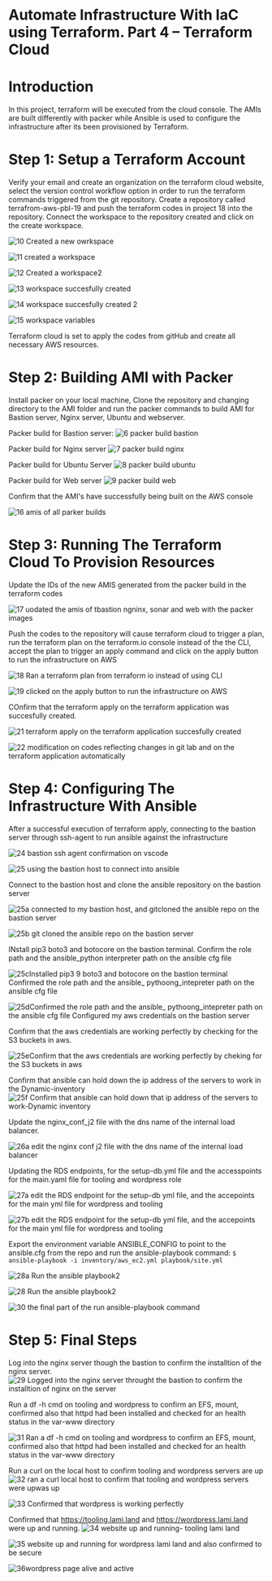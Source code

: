# Automate Infrastructure With IaC using Terraform. Part 4 – Terraform Cloud #

# Introduction #

In this project, terraform will be executed from the cloud console. The AMIs are  built differently with packer while Ansible is used to configure the infrastructure after its been provisioned by Terraform.

# Step 1: Setup a Terraform Account #

Verify your email and create an organization on the terraform cloud website, select the version control workflow option in order to run the terraform commands triggered from the git repository.
Create a repository called terrafrom-aws-pbl-19 and push the terraform codes in project 18 into the repository. Connect the workspace to the repository created and click on the create workspace.

![10  Created a new owrkspace](https://github.com/opeyemiagbadero/19.-Automate-Infrastructure-With-IaC-using-Terraform.-Part-4-Terraform-Cloud/assets/79456052/a058aff0-d6f3-4871-bc78-6f666bc8591b)

![11  created a workspace](https://github.com/opeyemiagbadero/19.-Automate-Infrastructure-With-IaC-using-Terraform.-Part-4-Terraform-Cloud/assets/79456052/421c27be-54de-465f-a09e-c9b06cfdcc5b)

![12 Created a workspace2](https://github.com/opeyemiagbadero/19.-Automate-Infrastructure-With-IaC-using-Terraform.-Part-4-Terraform-Cloud/assets/79456052/32e28279-8a93-4817-a2c6-6a647c8c4714)

![13  workspace succesfully created](https://github.com/opeyemiagbadero/19.-Automate-Infrastructure-With-IaC-using-Terraform.-Part-4-Terraform-Cloud/assets/79456052/774b5c2b-e5a8-4bc0-96b9-0030b69e2f80)

![14 workspace succesfully created 2](https://github.com/opeyemiagbadero/19.-Automate-Infrastructure-With-IaC-using-Terraform.-Part-4-Terraform-Cloud/assets/79456052/60affb3e-fa9f-4417-a646-ce0967fa82b8)

![15  workspace variables](https://github.com/opeyemiagbadero/19.-Automate-Infrastructure-With-IaC-using-Terraform.-Part-4-Terraform-Cloud/assets/79456052/687b922e-d417-46db-94c8-8a3927786a87)

Terraform cloud is set to apply the codes from gitHub and create all necessary AWS resources.

# Step 2: Building AMI with Packer #

Install packer on your local machine, Clone the repository and changing directory to the AMI folder and run the packer commands to build AMI for Bastion server, Nginx server, Ubuntu and webserver.


Packer build for Bastion server:
![6 packer build bastion](https://github.com/opeyemiagbadero/19.-Automate-Infrastructure-With-IaC-using-Terraform.-Part-4-Terraform-Cloud/assets/79456052/8f39db9b-b52e-4239-9b6a-85b525f5226f)

Packer build for Nginx server
![7  packer build nginx](https://github.com/opeyemiagbadero/19.-Automate-Infrastructure-With-IaC-using-Terraform.-Part-4-Terraform-Cloud/assets/79456052/da3cf146-5c73-413c-862d-7c37494320bb)

Packer build for Ubuntu Server
![8  packer build ubuntu](https://github.com/opeyemiagbadero/19.-Automate-Infrastructure-With-IaC-using-Terraform.-Part-4-Terraform-Cloud/assets/79456052/b13aa9f5-1c8f-4182-8f33-331bc2ffcded)

Packer build for Web server
![9  packer build web](https://github.com/opeyemiagbadero/19.-Automate-Infrastructure-With-IaC-using-Terraform.-Part-4-Terraform-Cloud/assets/79456052/bc62c0b6-afcd-464d-bfed-98553415bb5d)

Confirm that the AMI's have successfully being built on the AWS console

![16  amis of  all parker builds](https://github.com/opeyemiagbadero/19.-Automate-Infrastructure-With-IaC-using-Terraform.-Part-4-Terraform-Cloud/assets/79456052/043319d4-ae65-42a6-9b6d-fa33017759c7)

# Step 3: Running The Terraform Cloud To Provision Resources #

Update the IDs of the new AMIS generated from the packer build in the terraform codes

![17  uodated the amis of tbastion ngninx, sonar and web with the packer images](https://github.com/opeyemiagbadero/19.-Automate-Infrastructure-With-IaC-using-Terraform.-Part-4-Terraform-Cloud/assets/79456052/1ad0f7fc-cf74-4824-92a9-67eec4515bae)

Push the codes to the repository will cause terraform cloud to trigger a plan, run the terraform plan on the terraform.io console instead of the the CLI, accept the plan to trigger an apply command and click on the apply button to run the infrastructure on AWS

![18  Ran a terraform plan from terraform io instead of using CLI](https://github.com/opeyemiagbadero/19.-Automate-Infrastructure-With-IaC-using-Terraform.-Part-4-Terraform-Cloud/assets/79456052/6479f0f7-9231-4ebb-a630-73d8c0d400e6)

![19  clicked on the  apply button to run the infrastructure on AWS](https://github.com/opeyemiagbadero/19.-Automate-Infrastructure-With-IaC-using-Terraform.-Part-4-Terraform-Cloud/assets/79456052/fb23bce7-a223-419d-adc5-1056952304ae)

COnfirm that the terraform apply on the terraform application was succesfully created.

![21  terraform apply on the terraform application succesfully created](https://github.com/opeyemiagbadero/19.-Automate-Infrastructure-With-IaC-using-Terraform.-Part-4-Terraform-Cloud/assets/79456052/1cc914f3-4d00-4630-9a21-4d3f18795e13)


![22  modification on codes reflecting changes in git lab and on the terraform application automatically](https://github.com/opeyemiagbadero/19.-Automate-Infrastructure-With-IaC-using-Terraform.-Part-4-Terraform-Cloud/assets/79456052/d7a59dcb-1ddd-44c4-a978-8a9e2d54ff5d)

# Step 4: Configuring The Infrastructure With Ansible #

After a successful execution of terraform apply, connecting to the bastion server through ssh-agent to run ansible against the infrastructure

![24  bastion ssh agent confirmation on vscode](https://github.com/opeyemiagbadero/19.-Automate-Infrastructure-With-IaC-using-Terraform.-Part-4-Terraform-Cloud/assets/79456052/4bfb5f84-d6c8-43ab-9c8d-50a224ab3afb)

![25  using the bastion host to connect into ansible](https://github.com/opeyemiagbadero/19.-Automate-Infrastructure-With-IaC-using-Terraform.-Part-4-Terraform-Cloud/assets/79456052/d3e0991d-a511-499e-873c-0808006f611f)

Connect to the bastion host and clone the ansible repository on the bastion server

![25a connected to my bastion host, and gitcloned the ansible repo on the bastion server](https://github.com/opeyemiagbadero/19.-Automate-Infrastructure-With-IaC-using-Terraform.-Part-4-Terraform-Cloud/assets/79456052/428e2eaa-03fa-41ad-9af9-8ac3335ba7f1)


![25b git cloned the ansible repo on the bastion server](https://github.com/opeyemiagbadero/19.-Automate-Infrastructure-With-IaC-using-Terraform.-Part-4-Terraform-Cloud/assets/79456052/7b8fa16d-212f-466c-b865-704b5cbfe82e)

INstall pip3 boto3 and botocore on the bastion terminal. Confirm the role path and the ansible_python interpreter path on the ansible cfg file

![25cInstalled pip3 9 boto3 and botocore on the bastion terminal Confirmed the role path and the ansible_ pythoong_intepreter path on the ansible cfg file](https://github.com/opeyemiagbadero/19.-Automate-Infrastructure-With-IaC-using-Terraform.-Part-4-Terraform-Cloud/assets/79456052/ac74f2cf-7cd5-45cd-ac57-17327e441eef)

![25dConfirmed the role path and the ansible_ pythoong_intepreter path on the ansible cfg file Configured my aws credentials on the bastion server](https://github.com/opeyemiagbadero/19.-Automate-Infrastructure-With-IaC-using-Terraform.-Part-4-Terraform-Cloud/assets/79456052/e38c3dbf-95e2-45ec-a5a1-fb7455e3c4ee)

Confirm that the aws credentials are working perfectly by checking for the S3 buckets in aws.

![25eConfirm that the aws credentials are working perfectly by cheking for the S3 buckets in aws](https://github.com/opeyemiagbadero/19.-Automate-Infrastructure-With-IaC-using-Terraform.-Part-4-Terraform-Cloud/assets/79456052/0fbcb522-5736-4943-9018-352ef23c6fac)

Confirm that ansible can hold down the ip address of the servers to work in the Dynamic-inventory
![25f Confirm that ansible can hold down that ip address of the servers to work-Dynamic inventory](https://github.com/opeyemiagbadero/19.-Automate-Infrastructure-With-IaC-using-Terraform.-Part-4-Terraform-Cloud/assets/79456052/313ca6cc-63ee-4c5f-ac09-78dbcab6d584)

Update the nginx_conf_j2 file with the dns name of the internal load balancer.

![26a  edit the nginx conf j2 file  with the dns name of the internal load balancer](https://github.com/opeyemiagbadero/19.-Automate-Infrastructure-With-IaC-using-Terraform.-Part-4-Terraform-Cloud/assets/79456052/67ec1bec-18d9-4c96-b64c-42eecc68674d)

Updating the RDS endpoints, for the setup-db.yml file and the accesspoints for the main.yaml file for tooling and wordpress role

![27a  edit the RDS endpoint for the setup-db yml file, and the accepoints for the main yml file  for  wordpress and tooling ](https://github.com/opeyemiagbadero/19.-Automate-Infrastructure-With-IaC-using-Terraform.-Part-4-Terraform-Cloud/assets/79456052/0a38677f-b554-4a5a-8a96-84f575508229)


![27b edit the RDS endpoint for the setup-db yml file, and the accepoints for the main yml file  for  wordpress and tooling ](https://github.com/opeyemiagbadero/19.-Automate-Infrastructure-With-IaC-using-Terraform.-Part-4-Terraform-Cloud/assets/79456052/54319908-c18c-47a3-9912-a4d495043187)


Export the environment variable ANSIBLE_CONFIG to point to the ansible.cfg from the repo and run the ansible-playbook command: `$ ansible-playbook -i inventory/aws_ec2.yml playbook/site.yml`

![28a Run the ansible playbook2](https://github.com/opeyemiagbadero/19.-Automate-Infrastructure-With-IaC-using-Terraform.-Part-4-Terraform-Cloud/assets/79456052/c0c429f4-d51e-4615-ada5-c44164306f56)

![28 Run the ansible playbook2](https://github.com/opeyemiagbadero/19.-Automate-Infrastructure-With-IaC-using-Terraform.-Part-4-Terraform-Cloud/assets/79456052/47b3b6fc-ff1d-4511-a8df-a384384b610e)

![30  the final part of the run ansible-playbook command](https://github.com/opeyemiagbadero/19.-Automate-Infrastructure-With-IaC-using-Terraform.-Part-4-Terraform-Cloud/assets/79456052/de15356b-daee-4da3-b1c4-bb5d89aef41a)

# Step 5: Final Steps #

Log into the nginx server though the bastion to confirm the installtion of the nginx server.
![29  Logged into the nginx  server throught the bastion to confirm the installtion of nginx on the server](https://github.com/opeyemiagbadero/19.-Automate-Infrastructure-With-IaC-using-Terraform.-Part-4-Terraform-Cloud/assets/79456052/c702c4a4-0643-449e-a8c7-2ccbab8bcbae)

Run a df -h cmd on tooling and wordpress to confirm an EFS, mount, confirmed also that httpd had been installed and checked for an health status in the var-www directory

![31 Ran a df -h cmd on tooling and wordpress to confirm an EFS, mount, confirmed also that httpd had been installed and checked for an health status in the var-www directory](https://github.com/opeyemiagbadero/19.-Automate-Infrastructure-With-IaC-using-Terraform.-Part-4-Terraform-Cloud/assets/79456052/a96d87c1-dce7-47ba-9b66-54709cbc9030)

Run a curl on the local host to confirm tooling and wordpress servers are up 
![32  ran a curl local host to confirm that tooling  and wordpress servers were upwas up](https://github.com/opeyemiagbadero/19.-Automate-Infrastructure-With-IaC-using-Terraform.-Part-4-Terraform-Cloud/assets/79456052/e1cf922d-916e-42e2-b86c-a58207a468d8)

![33  Confirmed that wordpress is working perfectly](https://github.com/opeyemiagbadero/19.-Automate-Infrastructure-With-IaC-using-Terraform.-Part-4-Terraform-Cloud/assets/79456052/bb1089d4-5968-41ce-97f8-38f29fc47687)

Confirmed that https://tooling.lami.land and https://wordpress.lami.land were up and running.
![34  website up and running- tooling lami land](https://github.com/opeyemiagbadero/19.-Automate-Infrastructure-With-IaC-using-Terraform.-Part-4-Terraform-Cloud/assets/79456052/c7adaebb-e242-429f-b1a0-1884d472a389)


![35 website up and running for wordpress lami land and also confirmed to be secure](https://github.com/opeyemiagbadero/19.-Automate-Infrastructure-With-IaC-using-Terraform.-Part-4-Terraform-Cloud/assets/79456052/37c47488-bdde-4142-9ad3-f18ca58bd7c3)


![36wordpress page alive and active](https://github.com/opeyemiagbadero/19.-Automate-Infrastructure-With-IaC-using-Terraform.-Part-4-Terraform-Cloud/assets/79456052/1908d011-238f-42a6-ac77-f5008cb08083)
















